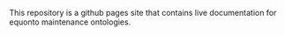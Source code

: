 This repository is a github pages site that contains live documentation for equonto maintenance ontologies. 
